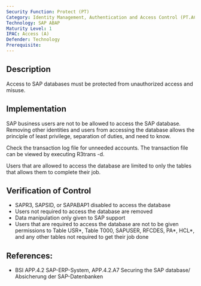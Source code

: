 ```yaml
---
Security Function: Protect (PT)
Category: Identity Management, Authentication and Access Control (PT.AC)
Technology: SAP ABAP
Maturity Level: 1
IPAC: Access (A)
Defender: Technology
Prerequisite:
---
```


## Description

Access to SAP databases must be protected from unauthorized access and misuse.  

## Implementation

SAP business users are not to be allowed to access the SAP database. Removing other identities and users from accessing the database allows the principle of least privilege, separation of duties, and need to know.

Check the transaction log file for unneeded accounts. The transaction file can be viewed by executing R3trans -d.

Users that are allowed to access the database are limited to only the tables that allows them to complete their job.

## Verification of Control

- SAPR3, SAPSID, or SAPABAP1 disabled to access the database
- Users not required to access the database are removed
- Data manipulation only given to SAP support
- Users that are required to access the database are not to be given permissions to Table USR\*, Table T000, SAPUSER, RFCDES, PA\*, HCL\*, and any other tables not required to get their job done

## References:
- BSI APP.4.2 SAP-ERP-System, APP.4.2.A7 Securing the SAP database/ Absicherung der SAP-Datenbanken
